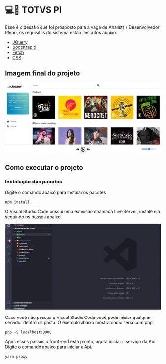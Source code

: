 # 💻💖 TOTVS PI

Esse é o desafio que foi prosposto para a vaga de Analista / Desenvolvedor Pleno, os requisitos do sistema estão descritos abaixo.


- [JQuery](https://jquery.com/)
- [Bootstrap 5](https://getbootstrap.com/docs/5.0/getting-started/introduction/)
- [Fetch](https://developer.mozilla.org/pt-BR/docs/Web/API/Fetch_API/Using_Fetch)
- [CSS](https://developer.mozilla.org/pt-BR/docs/Web/CSS)


## Imagem final do projeto

![Preview](images/paginaFinal.png)

## Como executar o projeto

### Instalação dos pacotes
Digite o comando abaixo para instalar os pacotes


    npm install

O Visual Studio Code possui uma extensão chamada Live Server, instale ela seguindo os passos abaixo.

![Preview](images/liveServer.gif)

Caso você não possua o Visual Studio Code você pode iniciar qualquer servidor dentro da pasta. O exemplo abaixo mostra como seria com php.

    php -S localhost:8000

Após esses passos o front-end está pronto, agora iniciar o serviço da Api. Digite o comando abaixo para iniciar a Api.
    
    yarn proxy

